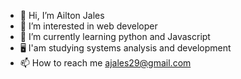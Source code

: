 - 👋 Hi, I’m Ailton Jales
- 👀 I’m interested in web developer
- 🌱 I’m currently learning python and Javascript
- 🖥️ I'am studying systems analysis and development
- 📫 How to reach me ajales29@gmail.com

